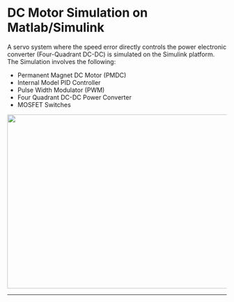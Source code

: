 # DC Motor Simulation on Matlab/Simulink

A servo system where the speed error directly controls the power electronic converter (Four-Quadrant DC-DC) is simulated on the Simulink platform. The Simulation involves the following:

* Permanent Magnet DC Motor (PMDC)
* Internal Model PID Controller 
* Pulse Width Modulator (PWM)
* Four Quadrant DC-DC Power Converter
* MOSFET Switches


<img src="images/overallbloc.PNG" width="700" height="400">
<hr>


